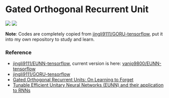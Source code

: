 # Gated Orthogonal Recurrent Unit
![](https://img.shields.io/badge/Python-3.6-brightgreen.svg) ![](https://img.shields.io/badge/Tensorflow-1.4.0-yellowgreen.svg)

**Note**: Codes are completely copied from [jingli9111/GORU-tensorflow](https://github.com/jingli9111/GORU-tensorflow), put it into my own repository to study and learn.

### Reference
- [jingli9111/EUNN-tensorflow](https://github.com/jingli9111/EUNN-tensorflow/blob/master/EUNN.py), current version is here: [vanjo9800/EUNN-tensorflow](https://github.com/vanjo9800/EUNN-tensorflow)
- [jingli9111/GORU-tensorflow](https://github.com/jingli9111/GORU-tensorflow)
- [Gated Orthogonal Recurrent Units: On Learning to Forget](https://arxiv.org/pdf/1706.02761.pdf)
- [Tunable Efficient Unitary Neural Networks (EUNN) and their application to RNNs](https://arxiv.org/pdf/1612.05231.pdf)
